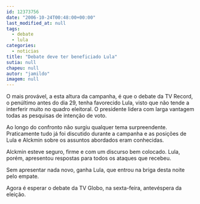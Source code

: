 ```yaml
---
id: 12373756
date: "2006-10-24T00:48:00+00:00"
last_modified_at: null
tags:
  - debate
  - lula
categories:
  - noticias
title: "Debate deve ter beneficiado Lula"
sutia: null
chapeu: null
autor: "jamildo"
imagem: null
---
```

<p>O mais prov&aacute;vel, a esta altura da campanha, &eacute; que o debate da TV Record, o pen&uacute;ltimo antes do dia 29, tenha favorecido Lula, visto que n&atilde;o tende a interferir muito no quadro eleitoral. O presidente lidera com larga vantagem todas as pesquisas de inten&ccedil;&atilde;o de voto.</p>
<p>Ao longo do confronto n&atilde;o surgiu qualquer tema surpreendente. Praticamente tudo j&aacute; foi discutido durante a campanha e as posi&ccedil;&otilde;es de Lula e Alckmin sobre os assuntos abordados eram conhecidas.</p>
<p>Alckmin esteve seguro, firme e com um discurso bem colocado. Lula, por&eacute;m, apresentou respostas para todos os ataques que recebeu.</p>
<p>Sem apresentar nada novo, ganha Lula, que entrou na briga desta noite pelo empate.</p>
<p>Agora &eacute; esperar o debate da TV Globo, na sexta-feira, antev&eacute;spera da elei&ccedil;&atilde;o.</p>
